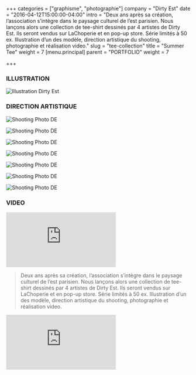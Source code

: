 +++
categories = ["graphisme", "photographie"]
company = "Dirty Est"
date = "2016-04-12T15:00:00-04:00"
intro = "Deux ans après sa création, l’association s’intègre dans le paysage culturel de l’est parisien. Nous lançons alors une collection de tee-shirt dessinés par 4 artistes de Dirty Est. Ils seront vendus sur LaChoperie et en pop-up store. Série limités à 50 ex.  Illustration d’un des modèle, direction artistique du shooting, photographie et réalisation video."
slug = "tee-collection"
title = "Summer Tee"
weight = 7
[menu.principal]
parent = "PORTFOLIO"
weight = 7

+++
### ILLUSTRATION

![Illustration Dirty Est](/img/tee-collection/de_illus.jpg)

### DIRECTION ARTISTIQUE

![Shooting Photo DE](/img/tee-collection/de_da_01.jpg)

![Shooting Photo DE](/img/tee-collection/de_da_02.jpg)

![Shooting Photo DE](/img/tee-collection/de_da_03.jpg)

![Shooting Photo DE](/img/tee-collection/de_da_04.jpg)

![Shooting Photo DE](/img/tee-collection/de_da_05.jpg)

![Shooting Photo DE](/img/tee-collection/de_da_06.jpg)

![Shooting Photo DE](/img/tee-collection/de_da_07.jpg)

### VIDEO

<div class='embed-container'><iframe src='http://player.vimeo.com/video/167872389' frameborder='0' webkitAllowFullScreen mozallowfullscreen allowFullScreen></iframe></div>

>Deux ans après sa création, l’association s’intègre dans le paysage culturel de l’est parisien. Nous lançons alors une collection de tee-shirt dessinés par 4 artistes de Dirty Est. Ils seront vendus sur LaChoperie et en pop-up store. Série limités à 50 ex.  Illustration d’un des modèle, direction artistique du shooting, photographie et réalisation video.

<div class='embed-container'><iframe src='http://player.vimeo.com/video/23883870' frameborder='0' webkitAllowFullScreen mozallowfullscreen allowFullScreen></iframe></div>